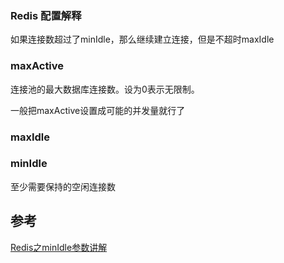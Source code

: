 ### Redis 配置解释

如果连接数超过了minIdle，那么继续建立连接，但是不超时maxIdle

### maxActive

连接池的最大数据库连接数。设为0表示无限制。

一般把maxActive设置成可能的并发量就行了

### maxIdle



### minIdle

至少需要保持的空闲连接数







## 参考

[Redis之minIdle参数讲解](https://www.jianshu.com/p/dd4a5bb52f49)

